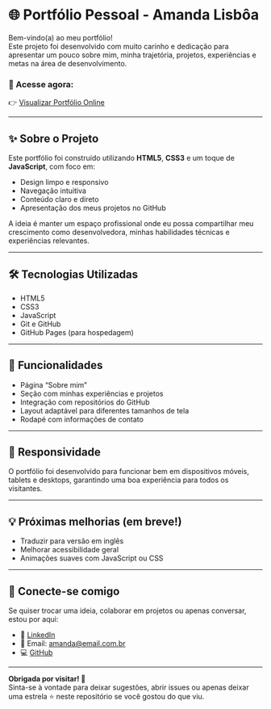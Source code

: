 # 🌐 Portfólio Pessoal - Amanda Lisbôa

Bem-vindo(a) ao meu portfólio!  
Este projeto foi desenvolvido com muito carinho e dedicação para apresentar um pouco sobre mim, minha trajetória, projetos, experiências e metas na área de desenvolvimento.

### 🔗 Acesse agora:
👉 [Visualizar Portfólio Online](https://amandalisboa-ramos.github.io/Portifolio/)

---

## ✨ Sobre o Projeto

Este portfólio foi construído utilizando **HTML5**, **CSS3** e um toque de **JavaScript**, com foco em:
- Design limpo e responsivo
- Navegação intuitiva
- Conteúdo claro e direto
- Apresentação dos meus projetos no GitHub

A ideia é manter um espaço profissional onde eu possa compartilhar meu crescimento como desenvolvedora, minhas habilidades técnicas e experiências relevantes.

---

## 🛠️ Tecnologias Utilizadas

- HTML5
- CSS3
- JavaScript
- Git e GitHub
- GitHub Pages (para hospedagem)

---

## 📸 Funcionalidades

- Página “Sobre mim”
- Seção com minhas experiências e projetos
- Integração com repositórios do GitHub
- Layout adaptável para diferentes tamanhos de tela
- Rodapé com informações de contato

---

## 📱 Responsividade

O portfólio foi desenvolvido para funcionar bem em dispositivos móveis, tablets e desktops, garantindo uma boa experiência para todos os visitantes.

---

## 💡 Próximas melhorias (em breve!)

- Traduzir para versão em inglês
- Melhorar acessibilidade geral
- Animações suaves com JavaScript ou CSS

---

## 🤝 Conecte-se comigo

Se quiser trocar uma ideia, colaborar em projetos ou apenas conversar, estou por aqui:

- 💼 [LinkedIn](https://www.linkedin.com/in/amanda-lisboa-789a42330/)
- 📧 Email: [amanda@email.com.br](mailto:amandalisboa.am@gmail.com)
- 💻 [GitHub](https://github.com/amandalisboa-ramos)

---

**Obrigada por visitar! 💙**  
Sinta-se à vontade para deixar sugestões, abrir issues ou apenas deixar uma estrela ⭐️ neste repositório se você gostou do que viu.
